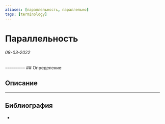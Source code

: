 ```yaml
---
aliases: [параллельность, параллельно]
tags: [terminology]
---
```

# Параллельность
<h6>08-03-2022</h6>
----------
## Определение

## Описание

---
## Библиография
- 
